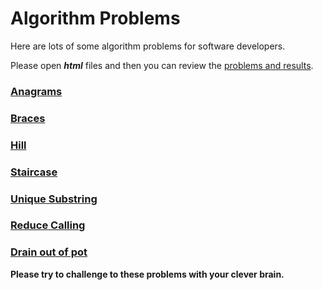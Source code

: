 # Algorithm Problems

Here are lots of some algorithm problems for software developers.

Please open ***html*** files and then you can review the [problems and results](http://algorithm-problems.vercel.app/).

### [Anagrams](http://algorithm-problems.vercel.app/anagrams.html)
### [Braces](http://algorithm-problems.vercel.app/braces.html)
### [Hill](http://algorithm-problems.vercel.app/hill.html)
### [Staircase](http://algorithm-problems.vercel.app/staircase.html)
### [Unique Substring](http://algorithm-problems.vercel.app/unique_substring.html)
### [Reduce Calling](http://algorithm-problems.vercel.app/reduce_calling.html)
### [Drain out of pot](http://algorithm-problems.vercel.app/drain.html)

**Please try to challenge to these problems with your clever brain.**